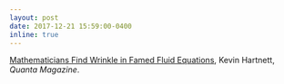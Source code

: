 ```yaml
---
layout: post
date: 2017-12-21 15:59:00-0400
inline: true
---
```


<a href="https://www.quantamagazine.org/mathematicians-find-wrinkle-in-famed-fluid-equations-20171221/">Mathematicians Find Wrinkle in Famed Fluid Equations</a>, Kevin Hartnett, <i>Quanta Magazine</i>.
